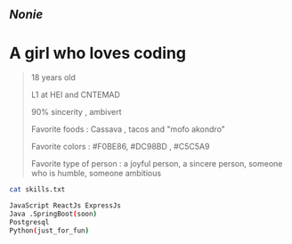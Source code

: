 ## _Nonie_

# A girl who loves coding

> 18 years old
> 
> L1 at HEI and CNTEMAD
> 
> 90% sincerity , ambivert
> 
> Favorite foods : Cassava , tacos and "mofo akondro"
> 
> Favorite colors : #F0BE86, #DC98BD , #C5C5A9
> 
> Favorite type of person : a joyful person, a sincere person, someone who is humble, someone ambitious


```sh
cat skills.txt

JavaScript ReactJs ExpressJs
Java .SpringBoot(soon)
Postgresql
Python(just_for_fun)

```
